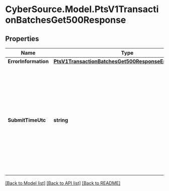 # CyberSource.Model.PtsV1TransactionBatchesGet500Response
## Properties

Name | Type | Description | Notes
------------ | ------------- | ------------- | -------------
**ErrorInformation** | [**PtsV1TransactionBatchesGet500ResponseErrorInformation**](PtsV1TransactionBatchesGet500ResponseErrorInformation.md) |  | [optional] 
**SubmitTimeUtc** | **string** | Time of request in UTC. &#x60;Format: YYYY-MM-DDThh:mm:ssZ&#x60;  Example 2016-08-11T22:47:57Z equals August 11, 2016, at 22:47:57 (10:47:57 p.m.). The T separates the date and the time. The Z indicates UTC.  | [optional] 

[[Back to Model list]](../README.md#documentation-for-models) [[Back to API list]](../README.md#documentation-for-api-endpoints) [[Back to README]](../README.md)

